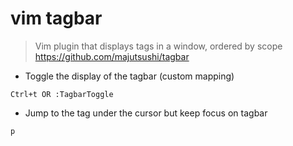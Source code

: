 # vim tagbar

> Vim plugin that displays tags in a window, ordered by scope
> https://github.com/majutsushi/tagbar

- Toggle the display of the tagbar (custom mapping)

`Ctrl+t OR :TagbarToggle`

- Jump to the tag under the cursor but keep focus on tagbar

`p`
